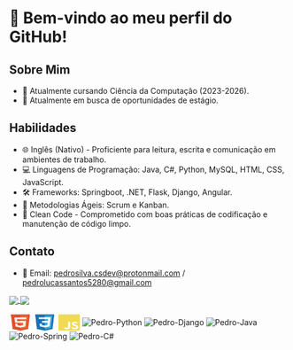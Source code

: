 # 👋 Bem-vindo ao meu perfil do GitHub!

## Sobre Mim
- 🌱 Atualmente cursando Ciência da Computação (2023-2026).
- 🔭 Atualmente em busca de oportunidades de estágio.

## Habilidades
- 🌐 Inglês (Nativo) - Proficiente para leitura, escrita e comunicação em ambientes de trabalho.
- 💻 Linguagens de Programação: Java, C#, Python, MySQL, HTML, CSS, JavaScript.
- 🛠️ Frameworks: Springboot, .NET, Flask, Django, Angular.
- 🔄 Metodologias Ágeis: Scrum e Kanban.
- 🧹 Clean Code - Comprometido com boas práticas de codificação e manutenção de código limpo.

## Contato
- 📧 Email: pedrosilva.csdev@protonmail.com / pedrolucassantos5280@gmail.com

<div display="flex">
<a href="https://github.com/anuraghazra/github-readme-stats">
  <img height=170 align="center" src="https://github-readme-stats.vercel.app/api?username=PedroSilvaCsDEV&theme=dark&show_icons=true" />
</a>
<a href="https://github.com/anuraghazra/convoychat">
  <img height=170 align="center" src="https://github-readme-stats.vercel.app/api/top-langs?username=PedroSilvaCsDEV&layout=compact&langs_count=8&card_width=320&theme=dark" />
</a>
</div>

<br>

<div display = "flex">
  <img align="center" alt="Pedro-HTML" height="30" width="40" src="https://raw.githubusercontent.com/devicons/devicon/master/icons/html5/html5-original.svg"/>
  <img align="center" alt="Pedro-CSS" height="30" width="40" src="https://raw.githubusercontent.com/devicons/devicon/master/icons/css3/css3-original.svg"/> 
  <img align="center" alt="Pedro-Js" height="30" width="40" src="https://raw.githubusercontent.com/devicons/devicon/master/icons/javascript/javascript-plain.svg"/>
  <img align="center" alt="Pedro-Python" height="30" width="40" src="https://cdn.jsdelivr.net/gh/devicons/devicon/icons/python/python-original.svg" />
  <img align="center" alt="Pedro-Django" height="30" width="40" src="https://cdn.jsdelivr.net/gh/devicons/devicon/icons/django/django-plain.svg" />
  <img align="center" alt="Pedro-Java" height="30" width="40" src="https://cdn.jsdelivr.net/gh/devicons/devicon/icons/java/java-original.svg" />
  <img align="center" alt="Pedro-Spring" height="30" width="40" src="https://cdn.jsdelivr.net/gh/devicons/devicon/icons/spring/spring-original.svg" />
  <img align="center" alt="Pedro-C#" height="30" width="40" src="https://cdn.jsdelivr.net/gh/devicons/devicon/icons/csharp/csharp-original.svg" />
</div>
